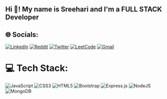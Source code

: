 

<h2 align="left">Hi 👋! My name is Sreehari and I'm a FULL STACK Developer </h2>

###

###

## 🌐 Socials:
[![LinkedIn](https://img.shields.io/badge/linkedin-%230077B5.svg?style=for-the-badge&logo=linkedin&logoColor=white)](https://www.linkedin.com/in/sreehari-m-236266272/)
[![Reddit](https://img.shields.io/badge/Reddit-FF4500?style=for-the-badge&logo=reddit&logoColor=white)](https://www.reddit.com/user/ArtNew7466/) 
[![Twitter](https://img.shields.io/badge/Twitter-%231DA1F2.svg?style=for-the-badge&logo=Twitter&logoColor=white)](https://twitter.com/sreehari0528) 
[![LeetCode](https://img.shields.io/badge/LeetCode-000000?style=for-the-badge&logo=LeetCode&logoColor=#d16c06)](https://leetcode.com/u/sreeharimangalasseri528/) 
[![Gmail](https://img.shields.io/badge/Gmail-D14836?style=for-the-badge&logo=gmail&logoColor=white)](mailto:sreeharimangalasseri528@gmail.com)

# 💻 Tech Stack:
![JavaScript](https://img.shields.io/badge/javascript-%23323330.svg?style=for-the-badge&logo=javascript&logoColor=%23F7DF1E)  ![CSS3](https://img.shields.io/badge/css3-%231572B6.svg?style=for-the-badge&logo=css3&logoColor=white) ![HTML5](https://img.shields.io/badge/html5-%23E34F26.svg?style=for-the-badge&logo=html5&logoColor=white)  ![Bootstrap](https://img.shields.io/badge/bootstrap-%23563D7C.svg?style=for-the-badge&logo=bootstrap&logoColor=white) ![Express.js](https://img.shields.io/badge/express.js-%23404d59.svg?style=for-the-badge&logo=express&logoColor=%2361DAFB) ![NodeJS](https://img.shields.io/badge/node.js-6DA55F?style=for-the-badge&logo=node.js&logoColor=white) ![MongoDB](https://img.shields.io/badge/MongoDB-%234ea94b.svg?style=for-the-badge&logo=mongodb&logoColor=white)

###



###
